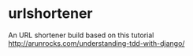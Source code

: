 urlshortener
============

An URL shortener build based on this tutorial http://arunrocks.com/understanding-tdd-with-django/
